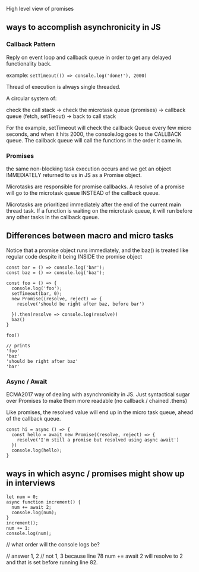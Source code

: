 High level view of promises

## ways to accomplish asynchronicity in JS

### Callback Pattern

Reply on event loop and callback queue in order to get any delayed functionality back.

example: `setTimeout(() => console.log('done!'), 2000)`

Thread of execution is always single threaded.

A circular system of:

check the call stack -> check the microtask queue (promises) -> callback queue (fetch, setTieout) -> back to call stack

For the example, setTimeout will check the callback Queue every few micro seconds, and when it hits 2000, the console.log goes to the CALLBACK queue. The callback queue will call the functions in the order it came in.

### Promises

the same non-blocking task execution occurs and we get an object IMMEDIATELY returned to us in JS as a Promise object.

Microtasks are responsible for promise callbacks.
A resolve of a promise will go to the microtask queue INSTEAD of the callback queue.

Microtasks are prioritized immediately after the end of the current main thread task. If a function is waiting on the microtask queue, it will run before any other tasks in the callback queue.

## Differences between macro and micro tasks

Notice that a promise object runs immediately, and the baz() is treated like regular code despite it being INSIDE the promise object

```
const bar = () => console.log('bar');
const baz = () => console.log('baz');

const foo = () => {
  console.log('foo');
  setTimeout(bar, 0);
  new Promise((resolve, reject) => {
    resolve('should be right after baz, before bar')

  }).then(resolve => console.log(resolve))
  baz()
}

foo()

// prints
'foo'
'baz'
'should be right after baz'
'bar'

```

### Async / Await

ECMA2017 way of dealing with asynchronicity in JS.
Just syntactical sugar over Promises to make them more readable (no callback / chained .thens)

Like promises, the resolved value will end up in the micro task queue, ahead of the callback queue.

```
const hi = async () => {
  const hello = await new Promise((resolve, reject) => {
    resolve('I'm still a promise but resolved using async await')
  })
  console.log(hello);
}

```

## ways in which async / promises might show up in interviews

```
let num = 0;
async function increment() {
  num += await 2;
  console.log(num);
}
increment();
num += 1;
console.log(num);
```

// what order will the console logs be?

// answer 1, 2
// not 1, 3 because line 78 num += await 2 will resolve to 2 and that is set before running line 82.
